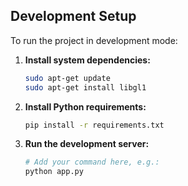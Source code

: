 ## Development Setup

To run the project in development mode:

1. **Install system dependencies:**

   ```bash
   sudo apt-get update
   sudo apt-get install libgl1
   ```

2. **Install Python requirements:**

   ```bash
   pip install -r requirements.txt
   ```

3. **Run the development server:**
   ```bash
   # Add your command here, e.g.:
   python app.py
   ```
